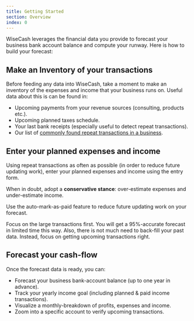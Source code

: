 ```yaml
---
title: Getting Started
section: Overview
index: 0
---
```


WiseCash leverages the financial data you provide to forecast your business bank account balance and compute your runway. Here is how to build your forecast:

## Make an Inventory of your transactions

Before feeding any data into WiseCash, take a moment to make an inventory of the expenses and income that your business runs on. Useful data about this is can be found in:

* Upcoming payments from your revenue sources (consulting, products etc.).
* Upcoming planned taxes schedule.
* Your last bank receipts (especially useful to detect repeat transactions).
* Our list of [commonly found repeat transactions in a business](../common-expenses-and-income/).

## Enter your planned expenses and income

Using repeat transactions as often as possible (in order to reduce future updating work), enter your planned expenses and income using the entry form.

When in doubt, adopt a **conservative stance**: over-estimate expenses and under-estimate income.

Use the auto-mark-as-paid feature to reduce future updating work on your forecast.

<div class='alert alert-info' role='alert'>
  <i class="fa fa-warning"></i> Focus on the large transactions first. You will get a 95%-accurate forecast in limited time this way. Also, there is not much need to back-fill your past data. Instead, focus on getting upcoming transactions right.
</div>

## Forecast your cash-flow

Once the forecast data is ready, you can:

* Forecast your business bank-account balance (up to one year in advance).
* Track your yearly income goal (including planned & paid income transactions).
* Visualize a monthly-breakdown of profits, expenses and income.
* Zoom into a specific account to verify upcoming transactions.
